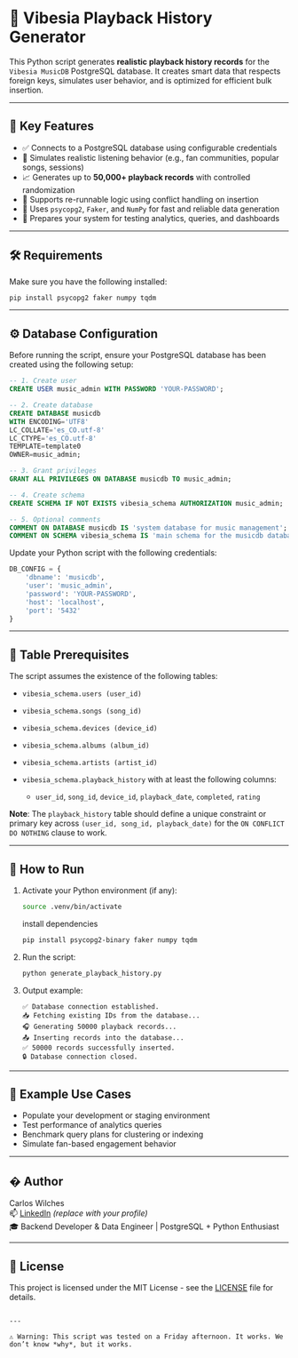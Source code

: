# 🎵 Vibesia Playback History Generator

This Python script generates **realistic playback history records** for the `Vibesia MusicDB` PostgreSQL database. It creates smart data that respects foreign keys, simulates user behavior, and is optimized for efficient bulk insertion.

---

## 📌 Key Features

- ✅ Connects to a PostgreSQL database using configurable credentials  
- 🧠 Simulates realistic listening behavior (e.g., fan communities, popular songs, sessions)  
- 📈 Generates up to **50,000+ playback records** with controlled randomization  
- 🔁 Supports re-runnable logic using conflict handling on insertion  
- 🚀 Uses `psycopg2`, `Faker`, and `NumPy` for fast and reliable data generation  
- 🎯 Prepares your system for testing analytics, queries, and dashboards  

---

## 🛠️ Requirements  

Make sure you have the following installed:  

```bash  
pip install psycopg2 faker numpy tqdm  
```  

---  

## ⚙️ Database Configuration  

Before running the script, ensure your PostgreSQL database has been created using the following setup:  

```sql  
-- 1. Create user  
CREATE USER music_admin WITH PASSWORD 'YOUR-PASSWORD';  

-- 2. Create database  
CREATE DATABASE musicdb   
WITH ENCODING='UTF8'   
LC_COLLATE='es_CO.utf-8'   
LC_CTYPE='es_CO.utf-8'   
TEMPLATE=template0   
OWNER=music_admin;  

-- 3. Grant privileges  
GRANT ALL PRIVILEGES ON DATABASE musicdb TO music_admin;  

-- 4. Create schema  
CREATE SCHEMA IF NOT EXISTS vibesia_schema AUTHORIZATION music_admin;  

-- 5. Optional comments  
COMMENT ON DATABASE musicdb IS 'system database for music management';  
COMMENT ON SCHEMA vibesia_schema IS 'main schema for the musicdb database';  
```  

Update your Python script with the following credentials:  

```python  
DB_CONFIG = {  
    'dbname': 'musicdb',  
    'user': 'music_admin',  
    'password': 'YOUR-PASSWORD',  
    'host': 'localhost',  
    'port': '5432'  
}  
```  

---  

## 📂 Table Prerequisites  

The script assumes the existence of the following tables:  

* `vibesia_schema.users (user_id)`  
* `vibesia_schema.songs (song_id)`  
* `vibesia_schema.devices (device_id)`  
* `vibesia_schema.albums (album_id)`  
* `vibesia_schema.artists (artist_id)`  
* `vibesia_schema.playback_history` with at least the following columns:  

  * `user_id`, `song_id`, `device_id`, `playback_date`, `completed`, `rating`  

**Note**: The `playback_history` table should define a unique constraint or primary key across `(user_id, song_id, playback_date)` for the `ON CONFLICT DO NOTHING` clause to work.  

---  

## 🚀 How to Run  

1. Activate your Python environment (if any):  

   ```bash  
   source .venv/bin/activate  
   ```  

    install dependencies

   ```bash  
   pip install psycopg2-binary faker numpy tqdm 
   ```  

2. Run the script:  

   ```bash  
   python generate_playback_history.py  
   ```  

3. Output example:  

   ```  
   ✅ Database connection established.  
   📥 Fetching existing IDs from the database...  
   🎧 Generating 50000 playback records...  
   📤 Inserting records into the database...  
   ✅ 50000 records successfully inserted.  
   🔒 Database connection closed.  
   ```  

---  

## 🧪 Example Use Cases  

* Populate your development or staging environment  
* Test performance of analytics queries  
* Benchmark query plans for clustering or indexing  
* Simulate fan-based engagement behavior  

---  

## � Author  

Carlos Wilches  
📫 [LinkedIn](https://linkedin.com) *(replace with your profile)*  
🎓 Backend Developer & Data Engineer | PostgreSQL + Python Enthusiast  

---  

## 📄 License  

This project is licensed under the MIT License - see the [LICENSE](LICENSE) file for details.  

```  

---

⚠️ Warning: This script was tested on a Friday afternoon. It works. We don’t know *why*, but it works.
